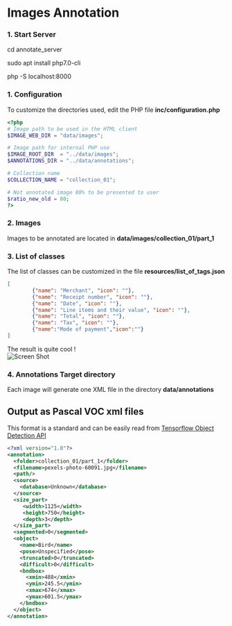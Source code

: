# Images Annotation

### 1. Start Server

cd annotate_server

sudo apt install php7.0-cli

php -S localhost:8000


### 1. Configuration


To customize the directories used, edit the PHP file **inc/configuration.php**
```php
<?php
# Image path to be used in the HTML client
$IMAGE_WEB_DIR = "data/images";

# Image path for internal PHP use
$IMAGE_ROOT_DIR  = "../data/images";
$ANNOTATIONS_DIR = "../data/annotations";

# Collection name 
$COLLECTION_NAME = "collection_01";

# Not annotated image 80% to be presented to user
$ratio_new_old = 80;
?>
```
### 2. Images
Images to be annotated are located in **data/images/collection_01/part_1**

### 3. List of classes

The list of classes can be customized in the file **resources/list_of_tags.json**
```json
[
        {"name": "Merchant", "icon": ""},
        {"name": "Receipt number", "icon": ""},
        {"name": "Date", "icon": ""},   
        {"name": "Line items and their value", "icon": ""},
        {"name": "Total", "icon": ""},
        {"name": "Tax", "icon": ""},
        {"name":"Mode of payment","icon":""}
]

```
The result is quite cool !<br />
![Screen Shot](http://bipbipavertisseur.alwaysdata.net/example/images/list_species.jpg)

### 4. Annotations Target directory 
Each image will generate one XML file in the directory **data/annotations**

## Output as Pascal VOC xml files

This format is a standard and can be easily read from [Tensorflow Object Detection API](https://github.com/tensorflow/models/tree/master/object_detection)

```xml
<?xml version="1.0"?>
<annotation>
  <folder>collection_01/part_1</folder>
  <filename>pexels-photo-60091.jpg</filename>
  <path/>
  <source>
    <database>Unknown</database>
  </source>
  <size_part>
     <width>1125</width>
     <height>750</height>
     <depth>3</depth>
  </size_part>
  <segmented>0</segmented>
  <object>
    <name>Bird</name>
    <pose>Unspecified</pose>
    <truncated>0</truncated>
    <difficult>0</difficult>
    <bndbox>
      <xmin>488</xmin>
      <ymin>245.5</ymin>
      <xmax>674</xmax>
      <ymax>601.5</ymax>
    </bndbox>
  </object>
</annotation>
```
